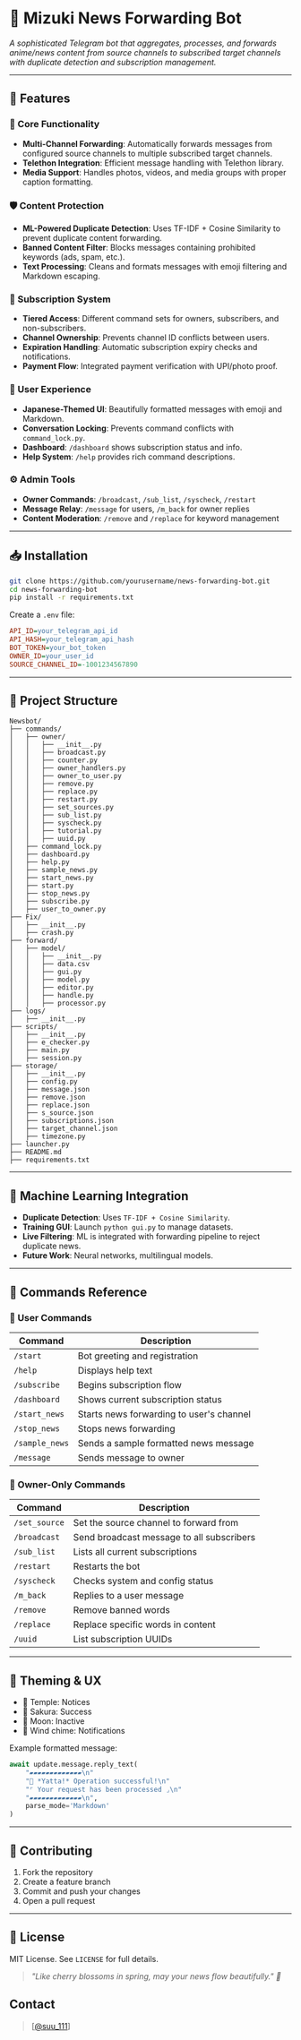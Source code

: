 # 🌸 Mizuki News Forwarding Bot

*A sophisticated Telegram bot that aggregates, processes, and forwards anime/news content from source channels to subscribed target channels with duplicate detection and subscription management.*

---

## 🌟 Features

### 🏮 Core Functionality
- **Multi-Channel Forwarding**: Automatically forwards messages from configured source channels to multiple subscribed target channels.
- **Telethon Integration**: Efficient message handling with Telethon library.
- **Media Support**: Handles photos, videos, and media groups with proper caption formatting.

### 🛡️ Content Protection
- **ML-Powered Duplicate Detection**: Uses TF-IDF + Cosine Similarity to prevent duplicate content forwarding.
- **Banned Content Filter**: Blocks messages containing prohibited keywords (ads, spam, etc.).
- **Text Processing**: Cleans and formats messages with emoji filtering and Markdown escaping.

### 💎 Subscription System
- **Tiered Access**: Different command sets for owners, subscribers, and non-subscribers.
- **Channel Ownership**: Prevents channel ID conflicts between users.
- **Expiration Handling**: Automatic subscription expiry checks and notifications.
- **Payment Flow**: Integrated payment verification with UPI/photo proof.

### 🎴 User Experience
- **Japanese-Themed UI**: Beautifully formatted messages with emoji and Markdown.
- **Conversation Locking**: Prevents command conflicts with `command_lock.py`.
- **Dashboard**: `/dashboard` shows subscription status and info.
- **Help System**: `/help` provides rich command descriptions.

### ⚙️ Admin Tools
- **Owner Commands**: `/broadcast`, `/sub_list`, `/syscheck`, `/restart`
- **Message Relay**: `/message` for users, `/m_back` for owner replies
- **Content Moderation**: `/remove` and `/replace` for keyword management

---

## 📥 Installation

```bash
git clone https://github.com/yourusername/news-forwarding-bot.git
cd news-forwarding-bot
pip install -r requirements.txt
```

Create a `.env` file:

```ini
API_ID=your_telegram_api_id
API_HASH=your_telegram_api_hash
BOT_TOKEN=your_bot_token
OWNER_ID=your_user_id
SOURCE_CHANNEL_ID=-1001234567890
```

---

## 📂 Project Structure

```
Newsbot/
├── commands/
│   ├── owner/
│   │   ├── __init__.py  
│   │   ├── broadcast.py  
│   │   ├── counter.py  
│   │   ├── owner_handlers.py  
│   │   ├── owner_to_user.py  
│   │   ├── remove.py  
│   │   ├── replace.py  
│   │   ├── restart.py  
│   │   ├── set_sources.py  
│   │   ├── sub_list.py  
│   │   ├── syscheck.py  
│   │   ├── tutorial.py  
│   │   ├── uuid.py  
│   ├── command_lock.py  
│   ├── dashboard.py  
│   ├── help.py  
│   ├── sample_news.py  
│   ├── start_news.py  
│   ├── start.py  
│   ├── stop_news.py  
│   ├── subscribe.py  
│   ├── user_to_owner.py  
├── Fix/
│   ├── __init__.py  
│   ├── crash.py  
├── forward/
│   ├── model/
│   │   ├── __init__.py  
│   │   ├── data.csv  
│   │   ├── gui.py  
│   │   ├── model.py  
│   │   ├── editor.py  
│   │   ├── handle.py  
│   │   ├── processor.py  
├── logs/
│   ├── __init__.py  
├── scripts/
│   ├── __init__.py  
│   ├── e_checker.py  
│   ├── main.py  
│   ├── session.py  
├── storage/
│   ├── __init__.py  
│   ├── config.py  
│   ├── message.json  
│   ├── remove.json  
│   ├── replace.json  
│   ├── s_source.json  
│   ├── subscriptions.json  
│   ├── target_channel.json  
│   ├── timezone.py  
├── launcher.py  
├── README.md  
├── requirements.txt  
```

---
## 🧠 Machine Learning Integration

- **Duplicate Detection**: Uses `TF-IDF + Cosine Similarity`.
- **Training GUI**: Launch `python gui.py` to manage datasets.
- **Live Filtering**: ML is integrated with forwarding pipeline to reject duplicate news.
- **Future Work**: Neural networks, multilingual models.

---

## 🧵 Commands Reference

### 🧑 User Commands

| Command         | Description                                |
|----------------|--------------------------------------------|
| `/start`        | Bot greeting and registration              |
| `/help`         | Displays help text                         |
| `/subscribe`    | Begins subscription flow                   |
| `/dashboard`    | Shows current subscription status          |
| `/start_news`   | Starts news forwarding to user's channel   |
| `/stop_news`    | Stops news forwarding                      |
| `/sample_news`  | Sends a sample formatted news message      |
| `/message`      | Sends message to owner                     |

### 👑 Owner-Only Commands

| Command         | Description                                |
|----------------|--------------------------------------------|
| `/set_source`   | Set the source channel to forward from     |
| `/broadcast`    | Send broadcast message to all subscribers  |
| `/sub_list`     | Lists all current subscriptions            |
| `/restart`      | Restarts the bot                           |
| `/syscheck`     | Checks system and config status            |
| `/m_back`       | Replies to a user message                  |
| `/remove`       | Remove banned words                        |
| `/replace`      | Replace specific words in content          |
| `/uuid`         | List subscription UUIDs                    |

---

## 🎌 Theming & UX

- 🏯 Temple: Notices
- 🌸 Sakura: Success
- 🌙 Moon: Inactive
- 🎐 Wind chime: Notifications

Example formatted message:

```python
await update.message.reply_text(
    "▰▰▰▰▰▰▰▰▰▰▰▰▰\n"
    "🌸 *Yatta!* Operation successful!\n"
    "⌜ Your request has been processed ⌟\n"
    "▰▰▰▰▰▰▰▰▰▰▰▰▰\n",
    parse_mode='Markdown'
)
```

---

## 🤝 Contributing

1. Fork the repository
2. Create a feature branch
3. Commit and push your changes
4. Open a pull request

---

## 📜 License

MIT License. See `LICENSE` for full details.

> *"Like cherry blossoms in spring, may your news flow beautifully." 🎴*

## Contact
> [[@suu_111](https://t.me/suu_111)]
